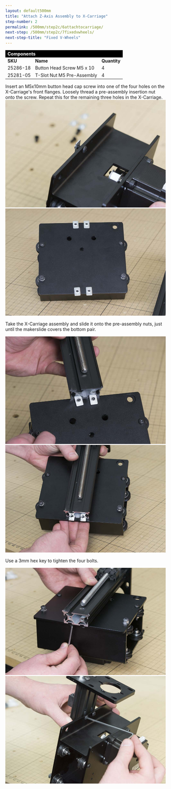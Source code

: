 ```yaml
---
layout: default500mm
title: "Attach Z-Axis Assembly to X-Carriage"
step-number: 2
permalink: /500mm/step2c/6attachtocarriage/
next-step: /500mm/step2c/7fixedvwheels/
next-step-title: "Fixed V-Wheels"
---
```



<table>
<tr><td style="color:#fff;background: #000;" colspan="3"><b>Components</b></td></tr>
	<tr>
		<td><b>SKU</b></td>
		<td><b>Name</b></td>
		<td><b>Quantity</b></td>
	</tr>
<tr>
<td>25286-18</td>
<td>Button Head Screw M5 x 10</td>
<td>4</td>
</tr>
<tr>
<td>25281-05</td>
<td>T-Slot Nut M5 Pre-Assembly</td>
<td>4</td>
</tr>


</table>
Insert an M5x10mm button head cap screw into one of the four holes on the X-Carriage's front flanges. Loosely thread a pre-assembly insertion nut onto the screw. Repeat this for the remaining three holes in the X-Carriage.
<img src="../../step2/photo/jpfs_DSC2709.jpg">
<img src="../../step2/photo/jpfs_DSC2714.jpg">

Take the X-Carriage assembly and slide it onto the pre-assembly nuts, just until the makerslide covers the bottom pair.

<img src="../../step2/photo/jpfs_DSC2716.jpg">
<img src="../../step2/photo/jpfs_DSC2718.jpg">

Use a 3mm hex key to tighten the four bolts.

<img src="../../step2/photo/jpfs_DSC2721.jpg">
<img src="../../step2/photo/jpfs_DSC2723.jpg">

